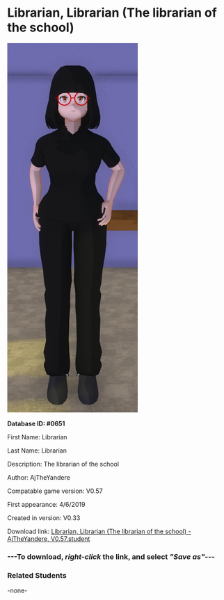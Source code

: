 # Librarian, Librarian (The librarian of the school)

<img src="../../Files/Images/Librarian, Librarian (The librarian of the school).png" title="Librarian, Librarian (The librarian of the school) - AjTheYandere, V0.57">

**Database ID: #0651**

First Name: Librarian

Last Name: Librarian

Description: The librarian of the school

Author: AjTheYandere

Compatable game version: V0.57

First appearance: 4/6/2019

Created in version: V0.33

Download link: <a href="https://raw.githubusercontent.com/Arbiter1223/Daigaku-Gurashi-Custom-Students/master/Files/Student%20Files/Librarian%2C%20Librarian%20(The%20librarian%20of%20the%20school)%20-%20AjTheYandere%2C%20V0.57.student">Librarian, Librarian (The librarian of the school) - AjTheYandere, V0.57.student</a>

### ---**To download, _right-click_ the link, and select _"Save as"_**---

### Related Students

-none-
